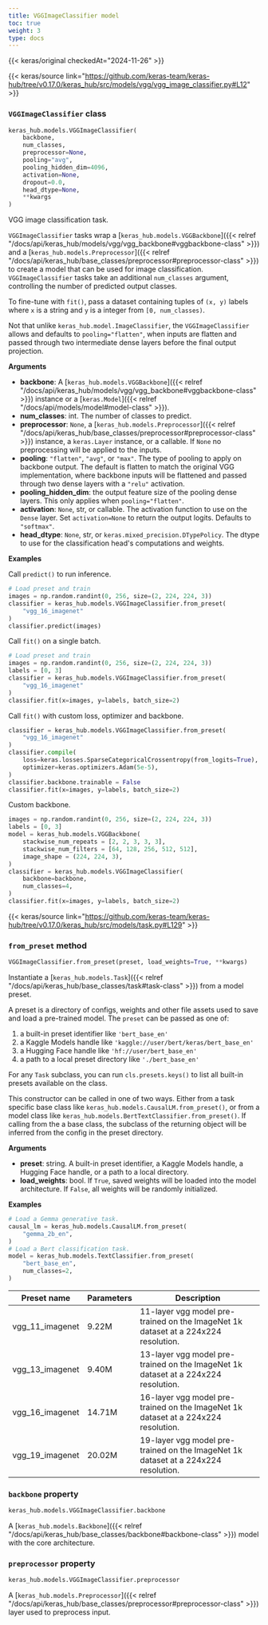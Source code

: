 ```yaml
---
title: VGGImageClassifier model
toc: true
weight: 3
type: docs
---
```


{{< keras/original checkedAt="2024-11-26" >}}

{{< keras/source link="https://github.com/keras-team/keras-hub/tree/v0.17.0/keras_hub/src/models/vgg/vgg_image_classifier.py#L12" >}}

### `VGGImageClassifier` class

```python
keras_hub.models.VGGImageClassifier(
    backbone,
    num_classes,
    preprocessor=None,
    pooling="avg",
    pooling_hidden_dim=4096,
    activation=None,
    dropout=0.0,
    head_dtype=None,
    **kwargs
)
```

VGG image classification task.

`VGGImageClassifier` tasks wrap a [`keras_hub.models.VGGBackbone`]({{< relref "/docs/api/keras_hub/models/vgg/vgg_backbone#vggbackbone-class" >}}) and
a [`keras_hub.models.Preprocessor`]({{< relref "/docs/api/keras_hub/base_classes/preprocessor#preprocessor-class" >}}) to create a model that can be used for
image classification. `VGGImageClassifier` tasks take an additional
`num_classes` argument, controlling the number of predicted output classes.

To fine-tune with `fit()`, pass a dataset containing tuples of `(x, y)`
labels where `x` is a string and `y` is a integer from `[0, num_classes)`.

Not that unlike `keras_hub.model.ImageClassifier`, the `VGGImageClassifier`
allows and defaults to `pooling="flatten"`, when inputs are flatten and
passed through two intermediate dense layers before the final output
projection.

**Arguments**

- **backbone**: A [`keras_hub.models.VGGBackbone`]({{< relref "/docs/api/keras_hub/models/vgg/vgg_backbone#vggbackbone-class" >}}) instance or a [`keras.Model`]({{< relref "/docs/api/models/model#model-class" >}}).
- **num_classes**: int. The number of classes to predict.
- **preprocessor**: `None`, a [`keras_hub.models.Preprocessor`]({{< relref "/docs/api/keras_hub/base_classes/preprocessor#preprocessor-class" >}}) instance,
  a `keras.Layer` instance, or a callable. If `None` no preprocessing
  will be applied to the inputs.
- **pooling**: `"flatten"`, `"avg"`, or `"max"`. The type of pooling to apply
  on backbone output. The default is flatten to match the original
  VGG implementation, where backbone inputs will be flattened and
  passed through two dense layers with a `"relu"` activation.
- **pooling_hidden_dim**: the output feature size of the pooling dense layers.
  This only applies when `pooling="flatten"`.
- **activation**: `None`, str, or callable. The activation function to use on
  the `Dense` layer. Set `activation=None` to return the output
  logits. Defaults to `"softmax"`.
- **head_dtype**: `None`, str, or `keras.mixed_precision.DTypePolicy`. The
  dtype to use for the classification head's computations and weights.

**Examples**

Call `predict()` to run inference.

```python
# Load preset and train
images = np.random.randint(0, 256, size=(2, 224, 224, 3))
classifier = keras_hub.models.VGGImageClassifier.from_preset(
    "vgg_16_imagenet"
)
classifier.predict(images)
```

Call `fit()` on a single batch.

```python
# Load preset and train
images = np.random.randint(0, 256, size=(2, 224, 224, 3))
labels = [0, 3]
classifier = keras_hub.models.VGGImageClassifier.from_preset(
    "vgg_16_imagenet"
)
classifier.fit(x=images, y=labels, batch_size=2)
```

Call `fit()` with custom loss, optimizer and backbone.

```python
classifier = keras_hub.models.VGGImageClassifier.from_preset(
    "vgg_16_imagenet"
)
classifier.compile(
    loss=keras.losses.SparseCategoricalCrossentropy(from_logits=True),
    optimizer=keras.optimizers.Adam(5e-5),
)
classifier.backbone.trainable = False
classifier.fit(x=images, y=labels, batch_size=2)
```

Custom backbone.

```python
images = np.random.randint(0, 256, size=(2, 224, 224, 3))
labels = [0, 3]
model = keras_hub.models.VGGBackbone(
    stackwise_num_repeats = [2, 2, 3, 3, 3],
    stackwise_num_filters = [64, 128, 256, 512, 512],
    image_shape = (224, 224, 3),
)
classifier = keras_hub.models.VGGImageClassifier(
    backbone=backbone,
    num_classes=4,
)
classifier.fit(x=images, y=labels, batch_size=2)
```

{{< keras/source link="https://github.com/keras-team/keras-hub/tree/v0.17.0/keras_hub/src/models/task.py#L129" >}}

### `from_preset` method

```python
VGGImageClassifier.from_preset(preset, load_weights=True, **kwargs)
```

Instantiate a [`keras_hub.models.Task`]({{< relref "/docs/api/keras_hub/base_classes/task#task-class" >}}) from a model preset.

A preset is a directory of configs, weights and other file assets used
to save and load a pre-trained model. The `preset` can be passed as
one of:

1. a built-in preset identifier like `'bert_base_en'`
2. a Kaggle Models handle like `'kaggle://user/bert/keras/bert_base_en'`
3. a Hugging Face handle like `'hf://user/bert_base_en'`
4. a path to a local preset directory like `'./bert_base_en'`

For any `Task` subclass, you can run `cls.presets.keys()` to list all
built-in presets available on the class.

This constructor can be called in one of two ways. Either from a task
specific base class like `keras_hub.models.CausalLM.from_preset()`, or
from a model class like `keras_hub.models.BertTextClassifier.from_preset()`.
If calling from the a base class, the subclass of the returning object
will be inferred from the config in the preset directory.

**Arguments**

- **preset**: string. A built-in preset identifier, a Kaggle Models
  handle, a Hugging Face handle, or a path to a local directory.
- **load_weights**: bool. If `True`, saved weights will be loaded into
  the model architecture. If `False`, all weights will be
  randomly initialized.

**Examples**

```python
# Load a Gemma generative task.
causal_lm = keras_hub.models.CausalLM.from_preset(
    "gemma_2b_en",
)
# Load a Bert classification task.
model = keras_hub.models.TextClassifier.from_preset(
    "bert_base_en",
    num_classes=2,
)
```

| Preset name     | Parameters | Description                                                                        |
| --------------- | ---------- | ---------------------------------------------------------------------------------- |
| vgg_11_imagenet | 9.22M      | 11-layer vgg model pre-trained on the ImageNet 1k dataset at a 224x224 resolution. |
| vgg_13_imagenet | 9.40M      | 13-layer vgg model pre-trained on the ImageNet 1k dataset at a 224x224 resolution. |
| vgg_16_imagenet | 14.71M     | 16-layer vgg model pre-trained on the ImageNet 1k dataset at a 224x224 resolution. |
| vgg_19_imagenet | 20.02M     | 19-layer vgg model pre-trained on the ImageNet 1k dataset at a 224x224 resolution. |

### `backbone` property

```python
keras_hub.models.VGGImageClassifier.backbone
```

A [`keras_hub.models.Backbone`]({{< relref "/docs/api/keras_hub/base_classes/backbone#backbone-class" >}}) model with the core architecture.

### `preprocessor` property

```python
keras_hub.models.VGGImageClassifier.preprocessor
```

A [`keras_hub.models.Preprocessor`]({{< relref "/docs/api/keras_hub/base_classes/preprocessor#preprocessor-class" >}}) layer used to preprocess input.
